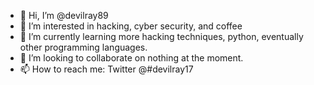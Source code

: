 - 👋 Hi, I’m @devilray89
- 👀 I’m interested in hacking, cyber security, and coffee
- 🌱 I’m currently learning more hacking techniques, python, eventually other programming languages. 
- 💞️ I’m looking to collaborate on nothing at the moment. 
- 📫 How to reach me: Twitter @#devilray17

<!---
devilray89/devilray89 is a ✨ special ✨ repository because its `README.md` (this file) appears on your GitHub profile.
You can click the Preview link to take a look at your changes.
--->
